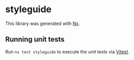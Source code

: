 # styleguide

This library was generated with [Nx](https://nx.dev).

## Running unit tests

Run `nx test styleguide` to execute the unit tests via [Vitest](https://vitest.dev/).
